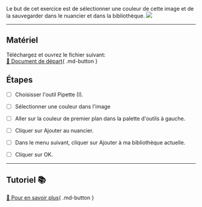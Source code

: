 Le but de cet exercice est de sélectionner une couleur de cette image et de la sauvegarder dans le nuancier et dans la bibliothèque.
<img src="images/07_over_busy.png">
***  

## Matériel
Téléchargez et ouvrez le fichier suivant:   
[📁 Document de départ](https://tim-montmorency.com/compendium/582-121%E2%80%93illustration-numerique/exercices_photoshop/images/07_over_busy.psd){ .md-button }   <br>



## Étapes

- [ ] Choisisser l'outil Pipette (I).
- [ ] Sélectionner une couleur dans l'image
- [ ] Aller sur la couleur de premier plan dans la palette d'outils à gauche.
- [ ] Cliquer sur Ajouter au nuancier.
- [ ] Dans le menu suivant, cliquer sur Ajouter à ma bibliothèque actuelle.
- [ ] Cliquer sur OK.


***  
## Tutoriel 📚
[📖 Pour en savoir plus](https://cmontmorency365-my.sharepoint.com/:v:/g/personal/flpilote_cmontmorency_qc_ca/EYCAP3HOYBxLsVkq3V8REnMB1TjJ1_VtXO-02OcHzTnszw?nav=eyJyZWZlcnJhbEluZm8iOnsicmVmZXJyYWxBcHAiOiJPbmVEcml2ZUZvckJ1c2luZXNzIiwicmVmZXJyYWxBcHBQbGF0Zm9ybSI6IldlYiIsInJlZmVycmFsTW9kZSI6InZpZXciLCJyZWZlcnJhbFZpZXciOiJNeUZpbGVzTGlua0NvcHkifX0&e=U91Efm){ .md-button }   <br>






